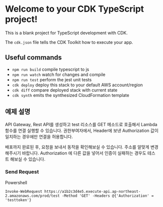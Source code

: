 # Welcome to your CDK TypeScript project!

This is a blank project for TypeScript development with CDK.

The `cdk.json` file tells the CDK Toolkit how to execute your app.

## Useful commands

 * `npm run build`   compile typescript to js
 * `npm run watch`   watch for changes and compile
 * `npm run test`    perform the jest unit tests
 * `cdk deploy`      deploy this stack to your default AWS account/region
 * `cdk diff`        compare deployed stack with current state
 * `cdk synth`       emits the synthesized CloudFormation template

## 예제 설명

API Gateway, Rest API를 생성하고 test 리소스를 GET 메소드로 호출해서 Lambda 함수를 연결 실행할 수 있습니다. 권한부여자에서, Header에 보낸 Authorization 값이 일치하는 경우에만 연결을 허용합니다. 

배포까지 완료된 후, 요청을 보내서 동작을 확인해보실 수 있습니다. 주소를 알맞게 변경해주시기 바랍니다. Authorization 에 다른 값을 넣어서 인증이 실패하는 경우도 테스트 해보실 수 있습니다. 

### Send Request

Powershell
```
Invoke-WebRequest https://a1b2c3d4e5.execute-api.ap-northeast-2.amazonaws.com/prod/test -Method 'GET' -Headers @{'Authorization' = 'testtoken'}
```
